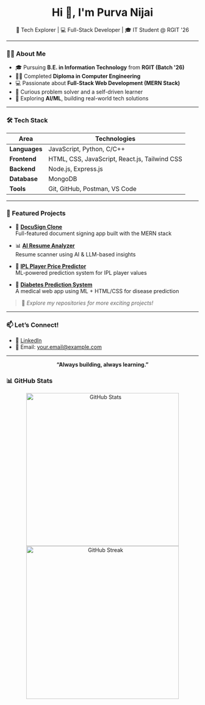 <h1 align="center">Hi 👋, I'm Purva Nijai</h1>

<p align="center">
  🚀 Tech Explorer | 💻 Full-Stack Developer | 🎓 IT Student @ RGIT '26
</p>

---

### 👩‍💻 About Me

- 🎓 Pursuing **B.E. in Information Technology** from **RGIT (Batch '26)**
- 🧑‍💻 Completed **Diploma in Computer Engineering**
- 💻 Passionate about **Full-Stack Web Development (MERN Stack)**
- 🧠 Curious problem solver and a self-driven learner
- 🚀 Exploring **AI/ML**, building real-world tech solutions

---

### 🛠️ Tech Stack

| Area       | Technologies |
|------------|--------------|
| **Languages** | JavaScript, Python, C/C++ |
| **Frontend**  | HTML, CSS, JavaScript, React.js, Tailwind CSS |
| **Backend**   | Node.js, Express.js |
| **Database**  | MongoDB |
| **Tools**     | Git, GitHub, Postman, VS Code |

---

### 📌 Featured Projects

- 🔐 **[DocuSign Clone](#)**  
  Full-featured document signing app built with the MERN stack

- 📊 **[AI Resume Analyzer](#)**  
  Resume scanner using AI & LLM-based insights

- 🏏 **[IPL Player Price Predictor](#)**  
  ML-powered prediction system for IPL player values

- 💉 **[Diabetes Prediction System](#)**  
  A medical web app using ML + HTML/CSS for disease prediction

> 🧩 _Explore my repositories for more exciting projects!_

---

### 📫 Let’s Connect!

- 🔗 [LinkedIn](https://linkedin.com/in/YOUR-LINKEDIN-URL)
- 📧 Email: your.email@example.com

---

<p align="center">
  <b>“Always building, always learning.”</b>
</p>

### 📊 GitHub Stats

<p align="center">
  <img src="https://github-readme-stats.vercel.app/api?username=PurvaNijai34&show_icons=true&theme=tokyonight" alt="GitHub Stats" width="400"/>
  <img src="https://github-readme-streak-stats.herokuapp.com?user=PurvaNijai34&theme=tokyonight" alt="GitHub Streak" width="400"/>
</p>

